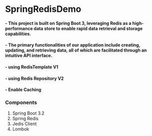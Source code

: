 # SpringRedisDemo

#### - This project is built on Spring Boot 3, leveraging Redis as a high-performance data store to enable rapid data retrieval and storage capabilities.

#### - The primary functionalities of our application include creating, updating, and retrieving data, all of which are facilitated through an intuitive API interface.

#### - using RedisTemplate V1 

#### - using Redis Repository V2

#### - Enable Caching

### Components

1. Spring Boot 3.2
2. Spring Redis
3. Jedis Client
4. Lombok
